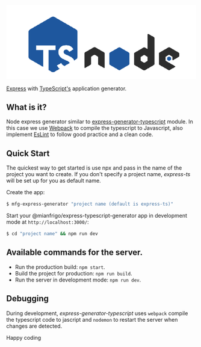 ![express-typescript](https://github.com/mianfrigo/mfg-express-typescript-generator/blob/main/express-typescript-draf.png?raw=true)

[Express](https://www.npmjs.com/package/express) with [TypeScript's](https://www.npmjs.com/package/typescript) application generator.

## What is it?

Node express generator similar to [express-generator-typescript](https://github.com/seanpmaxwell/express-generator-typescript) module. In this case we use
[Webpack](https://webpack.js.org/) to compile the typescript to Javascript, also implement [EsLint](https://eslint.org/) to follow
good practice and a clean code.

## Quick Start

The quickest way to get started is use npx and pass in the name of the project you want to create.
If you don't specify a project name, _express-ts_ will be set up for you as default name.

Create the app:

```bash
$ mfg-express-generator "project name (default is express-ts)"
```

Start your @mianfrigo/express-typescript-generator app
in development mode at `http://localhost:3000/`:

```bash
$ cd "project name" && npm run dev
```

## Available commands for the server.

- Run the production build: `npm start`.
- Build the project for production: `npm run build`.
- Run the server in development mode: `npm run dev`.

## Debugging

During development, _express-generator-typescript_ uses `webpack` compile the typescript code to jascript
and `nodemon` to restart the server when changes are detected.

Happy coding
